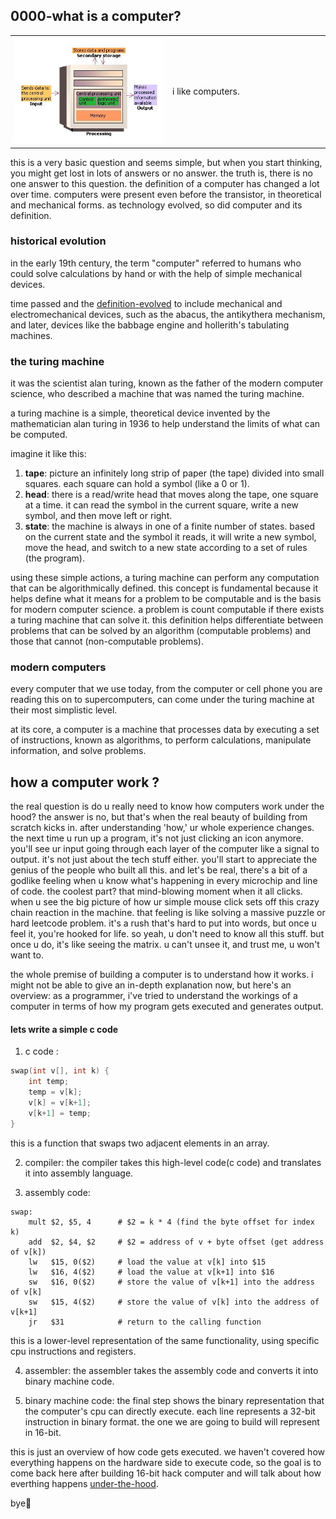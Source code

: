 ## 0000-what is a computer?

<table>
  <tr>
    <td width="50%">
      <img src="../images/computer.jpg" alt="computer image">
    </td>
    <td width="50%">
      i like computers.
    </td>
  </tr>
</table>

this is a very basic question and seems simple, but when you start thinking, you might get lost in lots of answers or no answer.
the truth is, there is no one answer to this question. the definition of a computer has changed a lot over time. 
computers were present even before the transistor, in theoretical and mechanical forms. as technology evolved, so did computer and its definition.

### historical evolution

in the early 19th century, the term "computer" referred to humans who could solve calculations by hand or with the help of simple mechanical devices. 

time passed and the [definition-evolved](https://en.wikipedia.org/wiki/History_of_computing_hardware) to include mechanical and electromechanical devices, such as the abacus, the antikythera mechanism, and later, devices like the babbage engine and hollerith's tabulating machines.

### the turing machine

it was the scientist alan turing, known as the father of the modern computer science, who described a machine that was named the turing machine. 

a turing machine is a simple, theoretical device invented by the mathematician alan turing in 1936 to help understand the limits of what can be computed.

imagine it like this:

1. **tape**: picture an infinitely long strip of paper (the tape) divided into small squares. each square can hold a symbol (like a 0 or 1).
2. **head**: there is a read/write head that moves along the tape, one square at a time. it can read the symbol in the current square, write a new symbol, and then move left or right.
3. **state**: the machine is always in one of a finite number of states. based on the current state and the symbol it reads, it will write a new symbol, move the head, and switch to a new state according to a set of rules (the program).

using these simple actions, a turing machine can perform any computation that can be algorithmically defined. this concept is fundamental because it helps define what it means for a problem to be computable and is the basis for modern computer science.
a problem is count computable if there exists a turing machine that can solve it. 
this definition helps differentiate between problems that can be solved by an algorithm (computable problems) and those that cannot (non-computable problems).

### modern computers

every computer that we use today, from the computer or cell phone you are reading this on to supercomputers, can come under the turing machine at their most simplistic level.

at its core, a computer is a machine that processes data by executing a set of instructions, known as algorithms, to perform calculations, manipulate information, and solve problems.


## how a computer work ?

the real question is do u really need to know how computers work under the hood? the answer is no, but that's when the real beauty of building from scratch kicks in.
after understanding 'how,' ur whole experience changes. the next time u run up a program, it's not just clicking an icon anymore. you'll see ur input going through each layer of the computer like a signal to output.
it's not just about the tech stuff either. you'll start to appreciate the genius of the people who built all this. and let's be real, there's a bit of a godlike feeling when u know what's happening in every microchip and line of code.
the coolest part? that mind-blowing moment when it all clicks. when u see the big picture of how ur simple mouse click sets off this crazy chain reaction in the machine. that feeling is like solving a massive puzzle or hard leetcode problem. it's a rush that's hard to put into words, but once u feel it, you're hooked for life.
so yeah, u don't need to know all this stuff. but once u do, it's like seeing the matrix. u can't unsee it, and trust me, u won't want to.

the whole premise of building a computer is to understand how it works. i might not be able to give an in-depth explanation now, but here's an overview:
as a programmer, i've tried to understand the workings of a computer in terms of how my program gets executed and generates output.


#### lets write a simple c code


1. c code :


```c
swap(int v[], int k) {
    int temp;
    temp = v[k];
    v[k] = v[k+1];
    v[k+1] = temp;
}
```

this is a function that swaps two adjacent elements in an array.

2. compiler:
the compiler takes this high-level code(c code) and translates it into assembly language.

3. assembly code:

```assembly
swap:
    mult $2, $5, 4      # $2 = k * 4 (find the byte offset for index k)
    add  $2, $4, $2     # $2 = address of v + byte offset (get address of v[k])
    lw   $15, 0($2)     # load the value at v[k] into $15
    lw   $16, 4($2)     # load the value at v[k+1] into $16
    sw   $16, 0($2)     # store the value of v[k+1] into the address of v[k]
    sw   $15, 4($2)     # store the value of v[k] into the address of v[k+1]
    jr   $31            # return to the calling function
```

this is a lower-level representation of the same functionality, using specific cpu instructions and registers.

4. assembler:
the assembler takes the assembly code and converts it into binary machine code.

5. binary machine code:
the final step shows the binary representation that the computer's cpu can directly execute. each line represents a 32-bit instruction in binary format.
the one we are going to build will represent in 16-bit.

this is just an overview of how code gets executed. we haven't covered how everything happens on the hardware side to execute code,
so the goal is to come back here after building 16-bit hack computer and will talk about how everthing happens [under-the-hood](https://peterhigginson.co.uk/lmc/?F5=28-Jul-24_14:28:21).

bye🐳
